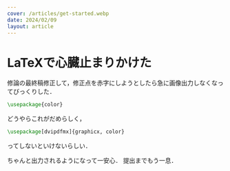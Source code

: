 ```yaml
---
cover: /articles/get-started.webp
date: 2024/02/09
layout: article
---
```


# LaTeXで心臓止まりかけた

修論の最終稿修正して，修正点を赤字にしようとしたら急に画像出力しなくなってびっくりした．

```tex
\usepackage{color}
```

どうやらこれがだめらしく，

```tex
\usepackage[dvipdfmx]{graphicx, color}
```

ってしないといけないらしい．

ちゃんと出力されるようになって一安心．
提出までもう一息．

